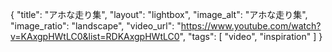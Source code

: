 {
  "title": "アホな走り集",
  "layout": "lightbox",
  "image_alt": "アホな走り集",
  "image_ratio": "landscape",
  "video_url": "https://www.youtube.com/watch?v=KAxgpHWtLC0&list=RDKAxgpHWtLC0",
  "tags": [
    "video",
    "inspiration"
  ]
}



